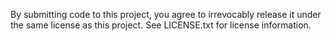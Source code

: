By submitting code to this project, you agree to irrevocably release it under the same license as this project. See LICENSE.txt for license information.
